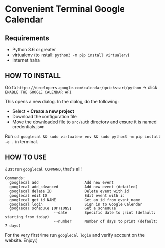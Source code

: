 # Convenient Terminal Google Calendar

## Requirements 
- Python 3.6 or greater 
- virtualenv (to install: `python3 -m pip install virtualenv`)
- Internet haha

## HOW TO INSTALL

Go to `https://developers.google.com/calendar/quickstart/python` -> click `ENABLE THE GOOGLE CALENDAR API`

This opens a new dialog. In the dialog, do the following:
- Select **+ Create a new project**
- Download the configuration file
- Move the downloaded file to `src/auth` directory and ensure it is named credentials.json

Run `cd googlecal && sudo virtualenv env && sudo python3 -m pip install -e .` in terminal.

## HOW TO USE

Just run `googlecal COMMAND`, that's all!

```
Commands:
  googlecal add                     Add new event
  googlecal add_advanced            Add new event (detailed)
  googlecal delete ID               Delete event with id
  googlecal edit ID                 Edit event with id
  googlecal get_id NAME             Get an id from event name
  googlecal login                   Sign in to Google Calendar
  googlecal schedule [OPTIONS]      Get a schedule
                      --date        Specific date to print (default: starting from today)
                      --number      Number of days to print (default: 7 days)
```

For the very first time run `googlecal login` and verify account on the website. Enjoy:)
